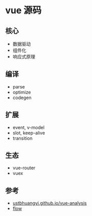 # vue 源码

## 核心

* 数据驱动
* 组件化
* 响应式原理

## 编译

* parse
* optimize
* codegen

## 扩展

* event, v-model
* slot, keep-alive
* transition

## 生态

* vue-router
* vuex

## 参考

* [ustbhuangyi.github.io/vue-analysis](https://ustbhuangyi.github.io/vue-analysis/)
* [flow](https://flow.org/en/docs/)
